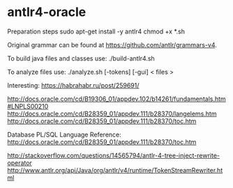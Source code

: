 # antlr4-oracle

Preparation steps
    sudo apt-get install -y antlr4
    chmod +x *.sh

Original grammar can be found at https://github.com/antlr/grammars-v4.

To build java files and classes use:
./build-antlr4.sh

To analyze files use:
./analyze.sh [-tokens] [-gui] < files >

Interesting:
https://habrahabr.ru/post/259691/

http://docs.oracle.com/cd/B19306_01/appdev.102/b14261/fundamentals.htm#LNPLS00210
http://docs.oracle.com/cd/B28359_01/appdev.111/b28370/langelems.htm
http://docs.oracle.com/cd/B28359_01/appdev.111/b28370/toc.htm

Database PL/SQL Language Reference:
http://docs.oracle.com/cd/B28359_01/appdev.111/b28370/toc.htm

http://stackoverflow.com/questions/14565794/antlr-4-tree-inject-rewrite-operator
http://www.antlr.org/api/Java/org/antlr/v4/runtime/TokenStreamRewriter.html
